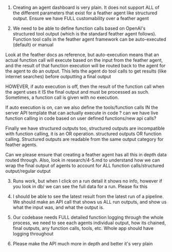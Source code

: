 1. Creating an agent dashboard is very plain. It does not support ALL of the different parameters that exist for a feather agent like structured output. Ensure we have FULL customability over a feather agent

2. We need to be able to define function calls based on OpenAI's structured tool output (which is the standard feather agent follows).
Function tool calls in the feather agent framework can be auto-executed (default) or manual

Look at the feather docs as reference, but auto-execution means that an actual function call will execute based on the input from the feather agent, and the result of that function execution will be routed back to the agent for the agent to do an output. This lets the agent do tool calls to get results (like internet searches) before outputting a final output

HOWEVER, if auto execution is off, then the result of the function call when the agent uses it IS the final output and must be processed as such. Sometimes, a function call is given with no execution.

If auto execution is on, can we also define the tools/function calls IN the server API template that can actually execute in code ? can we have live function calling in code based on user defined functions/new api calls?

Finally we have structured outputs too, structured outputs are incompatible with function calling, it is an OR operation. structured outputs OR function calling. Structured outputs are readable from the same output category for feather agents.

Can we please ensure that creating a feather agent has all this in depth data routed through. Also, look in research/4-5.md to understand how we can wrap the final output of agents to account for ALL function calls/structured output/regular output

3. Runs work, but when I click on a run detail it shows no info, however if you look in db/ we can see the full data for a run. Please fix this 

4. I should be able to see the latest result from the latest run of a pipeline. We should make an API call that shows us ALL run outputs, and show us what the input was, and what the output is.

5. Our codebase needs FULL detailed function logging through the whole process, we need to see each agents individual output, how its chained, final outputs, any function calls, tools, etc. Whole app should have logging throughout

6. Please make the API much more in depth and better it's very plain